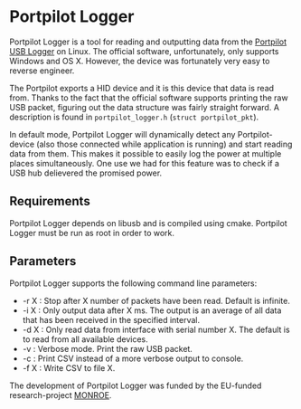 Portpilot Logger
================

Portpilot Logger is a tool for reading and outputting data from the [Portpilot
USB Logger](http://portpilot.net/) on Linux. The official software,
unfortunately, only supports Windows and OS X. However, the device was
fortunately very easy to reverse engineer.

The Portpilot exports a HID device and it is this device that data is read from.
Thanks to the fact that the official software supports printing the raw USB
packet, figuring out the data structure was fairly straight forward. A
description is found in `portpilot_logger.h` (`struct portpilot_pkt`).

In default mode, Portpilot Logger will dynamically detect any Portpilot-device
(also those connected while application is running) and start reading data from
them. This makes it possible to easily log the power at multiple places
simultaneously. One use we had for this feature was to check if a USB hub
delievered the promised power.

Requirements
------------

Portpilot Logger depends on libusb and is compiled using cmake. Portpilot Logger
must be run as root in order to work.

Parameters
----------

Portpilot Logger supports the following command line parameters:

* -r X : Stop after X number of packets have been read. Default is infinite.
* -i X : Only output data after X ms. The output is an average of all data that
  has been received in the specified interval.
* -d X : Only read data from interface with serial number X. The default is to
  read from all available devices.
* -v : Verbose mode. Print the raw USB packet.
* -c : Print CSV instead of a more verbose output to console.
* -f X : Write CSV to file X.

The development of Portpilot Logger was funded by the EU-funded research-project
[MONROE](https://www.monroe-project.eu/).
